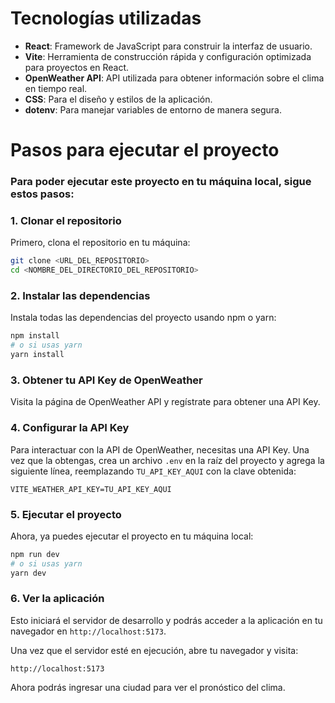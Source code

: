 # Tecnologías utilizadas

- **React**: Framework de JavaScript para construir la interfaz de usuario.
- **Vite**: Herramienta de construcción rápida y configuración optimizada para proyectos en React.
- **OpenWeather API**: API utilizada para obtener información sobre el clima en tiempo real.
- **CSS**: Para el diseño y estilos de la aplicación.
- **dotenv**: Para manejar variables de entorno de manera segura.

# Pasos para ejecutar el proyecto

### Para poder ejecutar este proyecto en tu máquina local, sigue estos pasos:

### 1. Clonar el repositorio
Primero, clona el repositorio en tu máquina:

```bash
git clone <URL_DEL_REPOSITORIO>
cd <NOMBRE_DEL_DIRECTORIO_DEL_REPOSITORIO>
```

### 2. Instalar las dependencias

Instala todas las dependencias del proyecto usando npm o yarn:
```bash
npm install
# o si usas yarn
yarn install
```

### 3. Obtener tu API Key de OpenWeather

Visita la página de OpenWeather API y regístrate para obtener una API Key.

### 4. Configurar la API Key

Para interactuar con la API de OpenWeather, necesitas una API Key. Una vez que la obtengas, crea un archivo `.env` en la raíz del proyecto y agrega la siguiente línea, reemplazando `TU_API_KEY_AQUI` con la clave obtenida:

```text
VITE_WEATHER_API_KEY=TU_API_KEY_AQUI
```

### 5. Ejecutar el proyecto

Ahora, ya puedes ejecutar el proyecto en tu máquina local:

```bash
npm run dev
# o si usas yarn
yarn dev
```
### 6. Ver la aplicación

Esto iniciará el servidor de desarrollo y podrás acceder a la aplicación en tu navegador en `http://localhost:5173`.

Una vez que el servidor esté en ejecución, abre tu navegador y visita:

```text
http://localhost:5173
```
Ahora podrás ingresar una ciudad para ver el pronóstico del clima.
